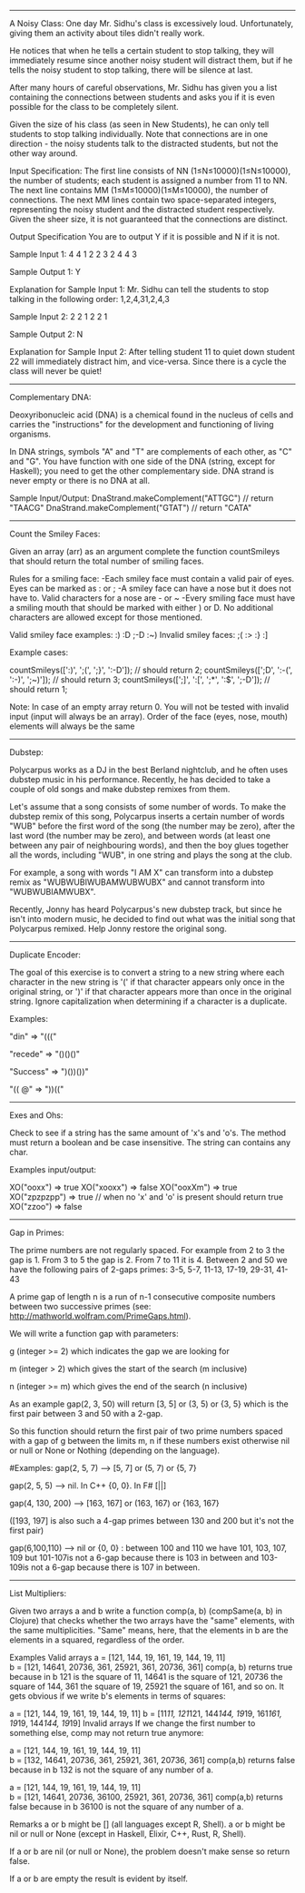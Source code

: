 _____________________________________________________________________________________________________________________________
A Noisy Class:
One day Mr. Sidhu's class is excessively loud. Unfortunately, giving them an activity about tiles didn't really work.

He notices that when he tells a certain student to stop talking, they will immediately resume since another noisy student will distract them, but if he tells the noisy student to stop talking, there will be silence at last.

After many hours of careful observations, Mr. Sidhu has given you a list containing the connections between students and asks you if it is even possible for the class to be completely silent.

Given the size of his class (as seen in New Students), he can only tell students to stop talking individually. Note that connections are in one direction - the noisy students talk to the distracted students, but not the other way around.

Input Specification:
The first line consists of NN (1≤N≤10000)(1≤N≤10000), the number of students; each student is assigned a number from 11 to NN. The next line contains MM (1≤M≤10000)(1≤M≤10000), the number of connections.
The next MM lines contain two space-separated integers, representing the noisy student and the distracted student respectively. Given the sheer size, it is not guaranteed that the connections are distinct.

Output Specification
You are to output Y if it is possible and N if it is not.

Sample Input 1:
4
4
1 2
2 3
2 4
4 3

Sample Output 1:
Y

Explanation for Sample Input 1:
Mr. Sidhu can tell the students to stop talking in the following order: 1,2,4,31,2,4,3

Sample Input 2:
2
2
1 2
2 1

Sample Output 2:
N

Explanation for Sample Input 2:
After telling student 11 to quiet down student 22 will immediately distract him, and vice-versa. Since there is a cycle the class will never be quiet!

_____________________________________________________________________________________________________________________________
Complementary DNA:

Deoxyribonucleic acid (DNA) is a chemical found in the nucleus of cells and carries the "instructions" for the development and functioning of living organisms.

In DNA strings, symbols "A" and "T" are complements of each other, as "C" and "G". You have function with one side of the DNA (string, except for Haskell); you need to get the other complementary side. DNA strand is never empty or there is no DNA at all.

Sample Input/Output: 
DnaStrand.makeComplement("ATTGC") // return "TAACG"
DnaStrand.makeComplement("GTAT") // return "CATA"

_____________________________________________________________________________________________________________________________
Count the Smiley Faces:

Given an array (arr) as an argument complete the function countSmileys that should return the total number of smiling faces.

Rules for a smiling face:
-Each smiley face must contain a valid pair of eyes. Eyes can be marked as : or ;
-A smiley face can have a nose but it does not have to. Valid characters for a nose are - or ~
-Every smiling face must have a smiling mouth that should be marked with either ) or D.
No additional characters are allowed except for those mentioned.

Valid smiley face examples:
:) :D ;-D :~)
Invalid smiley faces:
;( :> :} :] 

Example cases:

countSmileys([':)', ';(', ';}', ':-D']);       // should return 2;
countSmileys([';D', ':-(', ':-)', ';~)']);     // should return 3;
countSmileys([';]', ':[', ';*', ':$', ';-D']); // should return 1;

Note: In case of an empty array return 0. You will not be tested with invalid input (input will always be an array). Order of the face (eyes, nose, mouth) elements will always be the same

_____________________________________________________________________________________________________________________________
Dubstep:

Polycarpus works as a DJ in the best Berland nightclub, and he often uses dubstep music in his performance. Recently, he has decided to take a couple of old songs and make dubstep remixes from them.

Let's assume that a song consists of some number of words. To make the dubstep remix of this song, Polycarpus inserts a certain number of words "WUB" before the first word of the song (the number may be zero), after the last word (the number may be zero), and between words (at least one between any pair of neighbouring words), and then the boy glues together all the words, including "WUB", in one string and plays the song at the club.

For example, a song with words "I AM X" can transform into a dubstep remix as "WUBWUBIWUBAMWUBWUBX" and cannot transform into "WUBWUBIAMWUBX".

Recently, Jonny has heard Polycarpus's new dubstep track, but since he isn't into modern music, he decided to find out what was the initial song that Polycarpus remixed. Help Jonny restore the original song.

_____________________________________________________________________________________________________________________________
Duplicate Encoder:

The goal of this exercise is to convert a string to a new string where each character in the new string is '(' if that character appears only once in the original string, or ')' if that character appears more than once in the original string. Ignore capitalization when determining if a character is a duplicate.

Examples:

"din" => "((("

"recede" => "()()()"

"Success" => ")())())"

"(( @" => "))(("

_____________________________________________________________________________________________________________________________
Exes and Ohs:

Check to see if a string has the same amount of 'x's and 'o's. The method must return a boolean and be case insensitive. The string can contains any char.

Examples input/output:

XO("ooxx") => true
XO("xooxx") => false
XO("ooxXm") => true
XO("zpzpzpp") => true // when no 'x' and 'o' is present should return true
XO("zzoo") => false

______________________________________________________________________________________________________________________________
Gap in Primes:

The prime numbers are not regularly spaced. For example from 2 to 3 the gap is 1. From 3 to 5 the gap is 2. From 7 to 11 it is 4. Between 2 and 50 we have the following pairs of 2-gaps primes: 3-5, 5-7, 11-13, 17-19, 29-31, 41-43

A prime gap of length n is a run of n-1 consecutive composite numbers between two successive primes (see: http://mathworld.wolfram.com/PrimeGaps.html).

We will write a function gap with parameters:

g (integer >= 2) which indicates the gap we are looking for

m (integer > 2) which gives the start of the search (m inclusive)

n (integer >= m) which gives the end of the search (n inclusive)

As an example gap(2, 3, 50) will return [3, 5] or (3, 5) or {3, 5} which is the first pair between 3 and 50 with a 2-gap.

So this function should return the first pair of two prime numbers spaced with a gap of g between the limits m, n if these numbers exist otherwise nil or null or None or Nothing (depending on the language).

#Examples: gap(2, 5, 7) --> [5, 7] or (5, 7) or {5, 7}

gap(2, 5, 5) --> nil. In C++ {0, 0}. In F# [||]

gap(4, 130, 200) --> [163, 167] or (163, 167) or {163, 167}

([193, 197] is also such a 4-gap primes between 130 and 200 but it's not the first pair)

gap(6,100,110) --> nil or {0, 0} : between 100 and 110 we have 101, 103, 107, 109 but 101-107is not a 6-gap because there is 103 in between and 103-109is not a 6-gap because there is 107 in between.

______________________________________________________________________________________________________________________________
List Multipliers:

Given two arrays a and b write a function comp(a, b) (compSame(a, b) in Clojure) that checks whether the two arrays have the "same" elements, with the same multiplicities. "Same" means, here, that the elements in b are the elements in a squared, regardless of the order.

Examples
Valid arrays
a = [121, 144, 19, 161, 19, 144, 19, 11]  
b = [121, 14641, 20736, 361, 25921, 361, 20736, 361]
comp(a, b) returns true because in b 121 is the square of 11, 14641 is the square of 121, 20736 the square of 144, 361 the square of 19, 25921 the square of 161, and so on. It gets obvious if we write b's elements in terms of squares:

a = [121, 144, 19, 161, 19, 144, 19, 11] 
b = [11*11, 121*121, 144*144, 19*19, 161*161, 19*19, 144*144, 19*19]
Invalid arrays
If we change the first number to something else, comp may not return true anymore:

a = [121, 144, 19, 161, 19, 144, 19, 11]  
b = [132, 14641, 20736, 361, 25921, 361, 20736, 361]
comp(a,b) returns false because in b 132 is not the square of any number of a.

a = [121, 144, 19, 161, 19, 144, 19, 11]  
b = [121, 14641, 20736, 36100, 25921, 361, 20736, 361]
comp(a,b) returns false because in b 36100 is not the square of any number of a.

Remarks
a or b might be [] (all languages except R, Shell). a or b might be nil or null or None (except in Haskell, Elixir, C++, Rust, R, Shell).

If a or b are nil (or null or None), the problem doesn't make sense so return false.

If a or b are empty the result is evident by itself.
